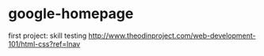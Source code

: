 # google-homepage
first project: skill testing 
http://www.theodinproject.com/web-development-101/html-css?ref=lnav
